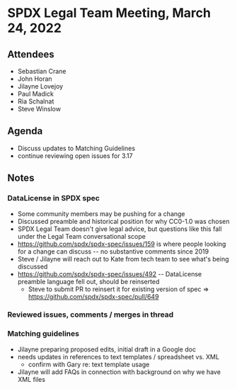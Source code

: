 # SPDX Legal Team Meeting, March 24, 2022

## Attendees

* Sebastian Crane
* John Horan
* Jilayne Lovejoy
* Paul Madick
* Ria Schalnat
* Steve Winslow

## Agenda

* Discuss updates to Matching Guidelines
* continue reviewing open issues for 3.17

## Notes

### DataLicense in SPDX spec
  * Some community members may be pushing for a change
  * Discussed preamble and historical position for why CC0-1.0 was chosen
  * SPDX Legal Team doesn't give legal advice, but questions like this fall under the Legal Team conversational scope
  * https://github.com/spdx/spdx-spec/issues/159 is where people looking for a change can discuss -- no substantive comments since 2019
  * Steve / Jilayne will reach out to Kate from tech team to see what's being discussed
  * https://github.com/spdx/spdx-spec/issues/492 -- DataLicense preamble language fell out, should be reinserted
    * Steve to submit PR to reinsert it for existing version of spec => https://github.com/spdx/spdx-spec/pull/649

### Reviewed issues, comments / merges in thread

### Matching guidelines
* Jilayne preparing proposed edits, initial draft in a Google doc
* needs updates in references to text templates / spreadsheet vs. XML
  * confirm with Gary re: text template usage
* Jilayne will add FAQs in connection with background on why we have XML files
